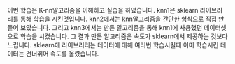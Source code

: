 이번 학습은 K-nn알고리즘을 이해하고 실습을 하였습니다.
knn1은 sklearn 라이브러리를 통해 학습을 시킨것입니다.
knn2에서는 knn알고리즘을 간단한 형식으로 직접 만들어 보았습니다.
그리고 knn3에서는 만든 알고리즘을 통해 knn1에 사용했던 데이터셋으로 학습을 시켰습니다.
그 결과 만든 알고리즘은 속도가 sklearn에서 제공하는 것보다 느립니다.
sklearn에 라이브러리는 데이터에 대해 여러번 학습시킬때 이미 학습시킨 데이터는 건너뛰어 속도를 올렸습니다.